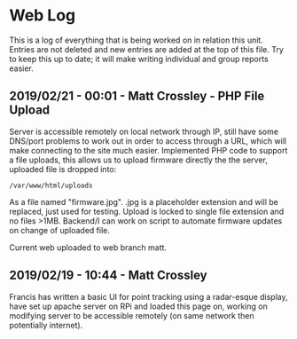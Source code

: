 # Web Log
This is a log of everything that is being worked on in relation this unit.
Entries are not deleted and new entries are added at the top of this file.
Try to keep this up to date; it will make writing individual and group reports
easier.

## 2019/02/21 - 00:01 - Matt Crossley - PHP File Upload

Server is accessible remotely on local network through IP, still have some DNS/port problems to work out in order to access through a URL, which will make connecting to the site much easier. Implemented PHP code to support a file uploads, this allows us to upload firmware directly the the server, uploaded file is dropped into:

`/var/www/html/uploads`

As a file named "firmware.jpg". .jpg is a placeholder extension and will be replaced, just used for testing. Upload is locked to single file extension and no files >1MB. Backend/I can work on script to automate firmware updates on change of uploaded file.

Current web uploaded to web branch matt.

## 2019/02/19 - 10:44 - Matt Crossley
Francis has written a basic UI for point tracking using a radar-esque display, have set up apache server on RPi and loaded this page on, working on modifying server to be accessible remotely (on same network then potentially internet).
